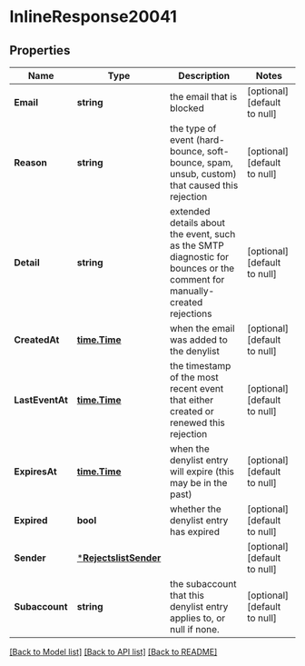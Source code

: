 # InlineResponse20041

## Properties
Name | Type | Description | Notes
------------ | ------------- | ------------- | -------------
**Email** | **string** | the email that is blocked | [optional] [default to null]
**Reason** | **string** | the type of event (hard-bounce, soft-bounce, spam, unsub, custom) that caused this rejection | [optional] [default to null]
**Detail** | **string** | extended details about the event, such as the SMTP diagnostic for bounces or the comment for manually-created rejections | [optional] [default to null]
**CreatedAt** | [**time.Time**](time.Time.md) | when the email was added to the denylist | [optional] [default to null]
**LastEventAt** | [**time.Time**](time.Time.md) | the timestamp of the most recent event that either created or renewed this rejection | [optional] [default to null]
**ExpiresAt** | [**time.Time**](time.Time.md) | when the denylist entry will expire (this may be in the past) | [optional] [default to null]
**Expired** | **bool** | whether the denylist entry has expired | [optional] [default to null]
**Sender** | [***RejectslistSender**](rejectslist_sender.md) |  | [optional] [default to null]
**Subaccount** | **string** | the subaccount that this denylist entry applies to, or null if none. | [optional] [default to null]

[[Back to Model list]](../README.md#documentation-for-models) [[Back to API list]](../README.md#documentation-for-api-endpoints) [[Back to README]](../README.md)

